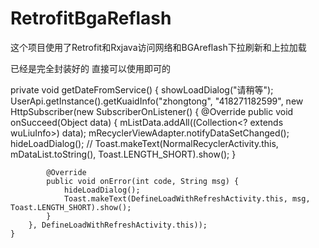 # RetrofitBgaReflash
这个项目使用了Retrofit和Rxjava访问网络和BGAreflash下拉刷新和上拉加载

已经是完全封装好的 直接可以使用即可的

private void getDateFromService() {
          showLoadDialog("请稍等");
           UserApi.getInstance().getKuaidInfo("zhongtong", "418271182599", new HttpSubscriber<wuLiuInfo>(new SubscriberOnListener() {
            @Override
            public void onSucceed(Object data) {
                mListData.addAll((Collection<? extends wuLiuInfo>) data);
                mRecyclerViewAdapter.notifyDataSetChanged();
                hideLoadDialog();
                // Toast.makeText(NormalRecyclerActivity.this, mDataList.toString(), Toast.LENGTH_SHORT).show();
            }

            @Override
            public void onError(int code, String msg) {
                hideLoadDialog();
                Toast.makeText(DefineLoadWithRefreshActivity.this, msg, Toast.LENGTH_SHORT).show();
            }
        }, DefineLoadWithRefreshActivity.this));
    }

